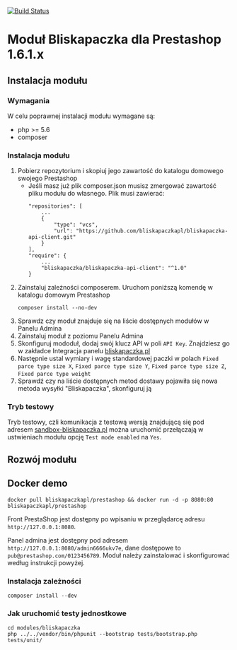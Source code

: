 [![Build Status](https://travis-ci.org/bliskapaczkapl/prestashop.svg?branch=master)](https://travis-ci.org/bliskapaczkapl/prestashop)

# Moduł Bliskapaczka dla Prestashop 1.6.1.x 

## Instalacja modułu

### Wymagania
W celu poprawnej instalacji modułu wymagane są:
- php >= 5.6
- composer

### Instalacja modułu
1. Pobierz repozytorium i skopiuj jego zawartość do katalogu domowego swojego Prestashop
    - Jeśli masz już plik composer.json musisz zmergować zawartość pliku modułu do własnego. Plik musi zawierać:
        ```
        "repositories": [
            ...
            {
                "type": "vcs",
                "url": "https://github.com/bliskapaczkapl/bliskapaczka-api-client.git"
            }
        ],
        "require": {
            ...
            "bliskapaczka/bliskapaczka-api-client": "^1.0"
        }
        ```
1. Zainstaluj zależności composerem. Uruchom poniższą komendę w katalogu domowym Prestashop
    ```
    composer install --no-dev
    ```
1. Sprawdz czy moduł znajduje się na liście dostępnych modułów w Panelu Admina
1. Zainstaluj moduł z poziomu Panelu Admina
1. Skonfiguruj mododuł, dodaj swój klucz API w poli `API Key`. Znajdziesz go w zakładce Integracja panelu [bliskapaczka.pl](http://bliskapaczka.pl/panel/integracja)
1. Następnie ustal wymiary i wagę standardowej paczki w polach `Fixed parce type size X`, `Fixed parce type size Y`, `Fixed parce type size Z`, `Fixed parce type weight`
1. Sprawdź czy na liście dostępnych metod dostawy pojawiła się nowa metoda wysyłki "Bliskapaczka", skonfiguruj ją

### Tryb testowy

Tryb testowy, czli komunikacja z testową wersją znajdującą się pod adresem [sandbox-bliskapaczka.pl](https://sandbox-bliskapaczka.pl/) można uruchomić przełączają w ustwieniach modułu opcję `Test mode enabled` na `Yes`.

## Rozwój modułu

## Docker demo

`docker pull bliskapaczkapl/prestashop && docker run -d -p 8080:80 bliskapaczkapl/prestashop`

Front PrestaShop jest dostępny po wpisaniu w przeglądarcę adresu `http://127.0.0.1:8080`.

Panel admina jest dostępny pod adresem  `http://127.0.0.1:8080/admin6666ukv7e`, dane dostępowe to `pub@prestashop.com/0123456789`. Moduł należy zainstalować i skonfigurować według instrukcji powyżej.


### Instalacja zależności
```
composer install --dev
```

### Jak uruchomić testy jednostkowe
```
cd modules/bliskapaczka
php ../../vendor/bin/phpunit --bootstrap tests/bootstrap.php tests/unit/
```
